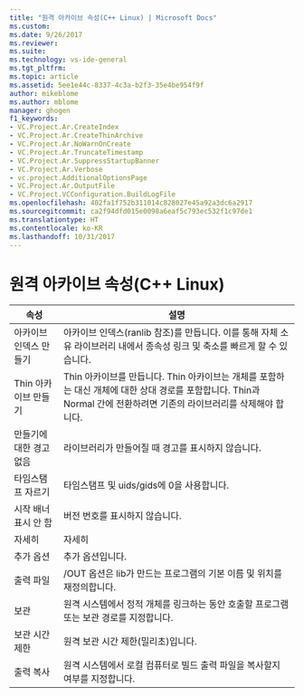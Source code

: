 ```yaml
---
title: "원격 아카이브 속성(C++ Linux) | Microsoft Docs"
ms.custom: 
ms.date: 9/26/2017
ms.reviewer: 
ms.suite: 
ms.technology: vs-ide-general
ms.tgt_pltfrm: 
ms.topic: article
ms.assetid: 5ee1e44c-8337-4c3a-b2f3-35e4be954f9f
author: mikeblome
ms.author: mblome
manager: ghogen
f1_keywords:
- VC.Project.Ar.CreateIndex
- VC.Project.Ar.CreateThinArchive
- VC.Project.Ar.NoWarnOnCreate
- VC.Project.Ar.TruncateTimestamp
- VC.Project.Ar.SuppressStartupBanner
- VC.Project.Ar.Verbose
- vc.project.AdditionalOptionsPage
- VC.Project.Ar.OutputFile
- VC.Project.VCConfiguration.BuildLogFile
ms.openlocfilehash: 402fa1f752b311014c828027e45a92a3dc6a2917
ms.sourcegitcommit: ca2f94dfd015e0098a6eaf5c793ec532f1c97de1
ms.translationtype: HT
ms.contentlocale: ko-KR
ms.lasthandoff: 10/31/2017
---
```

# <a name="remote-archive-properties-c-linux"></a>원격 아카이브 속성(C++ Linux)

속성 | 설명
--- | ---
아카이브 인덱스 만들기 | 아카이브 인덱스(ranlib 참조)를 만듭니다.  이를 통해 자체 소유 라이브러리 내에서 종속성 링크 및 축소를 빠르게 할 수 있습니다.
Thin 아카이브 만들기 | Thin 아카이브를 만듭니다.  Thin 아카이브는 개체를 포함하는 대신 개체에 대한 상대 경로를 포함합니다.  Thin과 Normal 간에 전환하려면 기존의 라이브러리를 삭제해야 합니다.
만들기에 대한 경고 없음 | 라이브러리가 만들어질 때 경고를 표시하지 않습니다.
타임스탬프 자르기 | 타임스탬프 및 uids/gids에 0을 사용합니다.
시작 배너 표시 안 함 | 버전 번호를 표시하지 않습니다.
자세히 | 자세히
추가 옵션 | 추가 옵션입니다.
출력 파일 | /OUT 옵션은 lib가 만드는 프로그램의 기본 이름 및 위치를 재정의합니다.
보관 | 원격 시스템에서 정적 개체를 링크하는 동안 호출할 프로그램 또는 보관 경로를 지정합니다.
보관 시간 제한 | 원격 보관 시간 제한(밀리초)입니다.
출력 복사 | 원격 시스템에서 로컬 컴퓨터로 빌드 출력 파일을 복사할지 여부를 지정합니다.
